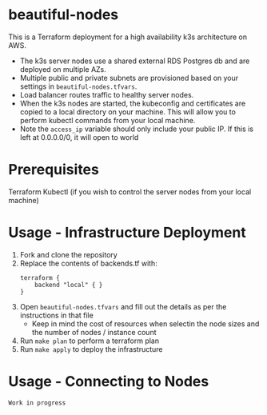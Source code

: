 # beautiful-nodes
This is a Terraform deployment for a high availability k3s architecture on AWS.

 - The k3s server nodes use a shared external RDS Postgres db and are deployed on multiple AZs. 
 - Multiple public and private subnets are provisioned based on your settings in `beautiful-nodes.tfvars`. 
 - Load balancer routes traffic to healthy server nodes.
 - When the k3s nodes are started, the kubeconfig and certificates are copied to a local directory on your machine. This will allow you to perform kubectl commands from your local machine. 
 - Note the `access_ip` variable should only include your public IP. If this is left at 0.0.0.0/0, it will open to world

# Prerequisites
Terraform
Kubectl (if you wish to control the server nodes from your local machine)

# Usage - Infrastructure Deployment

 1. Fork and clone the repository
 2. Replace the contents of backends.tf with: 
    ```
    terraform {
        backend "local" { }
    }
    ```
 3. Open `beautiful-nodes.tfvars` and fill out the details as per the instructions in that file
     - Keep in mind the cost of resources when selectin the node sizes and the number of nodes / instance count
 4. Run `make plan` to perform a terraform plan
 5. Run `make apply` to deploy the infrastructure

# Usage - Connecting to Nodes
`Work in progress` 